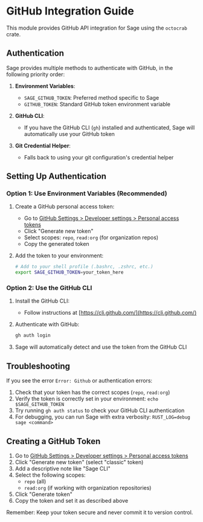 # GitHub Integration Guide

This module provides GitHub API integration for Sage using the `octocrab` crate. 

## Authentication

Sage provides multiple methods to authenticate with GitHub, in the following priority order:

1. **Environment Variables**:
   - `SAGE_GITHUB_TOKEN`: Preferred method specific to Sage
   - `GITHUB_TOKEN`: Standard GitHub token environment variable

2. **GitHub CLI**: 
   - If you have the GitHub CLI (`gh`) installed and authenticated, Sage will automatically use your GitHub token

3. **Git Credential Helper**:
   - Falls back to using your git configuration's credential helper

## Setting Up Authentication

### Option 1: Use Environment Variables (Recommended)

1. Create a GitHub personal access token:
   - Go to [GitHub Settings > Developer settings > Personal access tokens](https://github.com/settings/tokens)
   - Click "Generate new token"
   - Select scopes: `repo`, `read:org` (for organization repos)
   - Copy the generated token

2. Add the token to your environment:
   ```bash
   # Add to your shell profile (.bashrc, .zshrc, etc.)
   export SAGE_GITHUB_TOKEN=your_token_here
   ```

### Option 2: Use the GitHub CLI

1. Install the GitHub CLI: 
   - Follow instructions at [https://cli.github.com/](https://cli.github.com/)

2. Authenticate with GitHub:
   ```bash
   gh auth login
   ```

3. Sage will automatically detect and use the token from the GitHub CLI

## Troubleshooting

If you see the error `Error: Github` or authentication errors:

1. Check that your token has the correct scopes (`repo`, `read:org`)
2. Verify the token is correctly set in your environment: `echo $SAGE_GITHUB_TOKEN`
3. Try running `gh auth status` to check your GitHub CLI authentication
4. For debugging, you can run Sage with extra verbosity: `RUST_LOG=debug sage <command>`

## Creating a GitHub Token

1. Go to [GitHub Settings > Developer settings > Personal access tokens](https://github.com/settings/tokens)
2. Click "Generate new token" (select "classic" token)
3. Add a descriptive note like "Sage CLI"
4. Select the following scopes:
   - `repo` (all)
   - `read:org` (if working with organization repositories)
5. Click "Generate token"
6. Copy the token and set it as described above

Remember: Keep your token secure and never commit it to version control. 